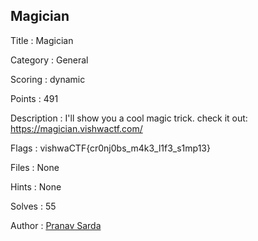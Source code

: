 ## Magician

Title : Magician

Category : General

Scoring : dynamic

Points : 491

Description : I'll show you a cool magic trick. 
check it out:
https://magician.vishwactf.com/

Flags : vishwaCTF{cr0nj0bs_m4k3_l1f3_s1mp13}

Files : None

Hints : None

Solves : 55

Author : <a href="https://github.com/PranavSarda">Pranav Sarda</a>